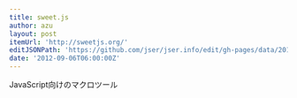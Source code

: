 ```yaml
---
title: sweet.js
author: azu
layout: post
itemUrl: 'http://sweetjs.org/'
editJSONPath: 'https://github.com/jser/jser.info/edit/gh-pages/data/2012/09/index.json'
date: '2012-09-06T06:00:00Z'
---
```

JavaScript向けのマクロツール
